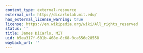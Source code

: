 ```yaml
---
content_type: external-resource
external_url: http://dicarlolab.mit.edu/
has_external_license_warning: true
license: https://en.wikipedia.org/wiki/All_rights_reserved
status: ''
title: James DiCarlo, MIT
uid: b5ea317f-601b-468e-8c68-9ca656e28558
wayback_url: ''
---
```

